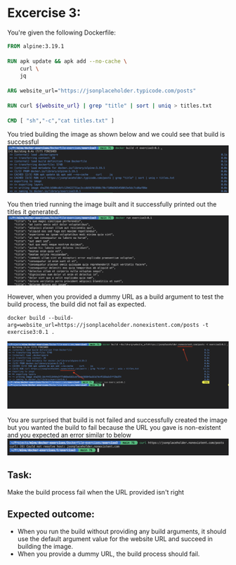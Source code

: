 # Excercise 3:
You're given the following Dockerfile:
```Dockerfile
FROM alpine:3.19.1

RUN apk update && apk add --no-cache \
    curl \
    jq

ARG website_url="https://jsonplaceholder.typicode.com/posts"

RUN curl ${website_url} | grep "title" | sort | uniq > titles.txt

CMD [ "sh","-c","cat titles.txt" ]


```
You tried building the image as shown below and we could see that build is successful
![exercise3 build output](../../assets/exercise3-build-output.png)

You then tried running the image built and it successfully printed out the titles it generated.
![exercise3 run output](../../assets/exercise3-run-output.png)

However, when you provided a dummy URL as a build argument to test the build process, the build did not fail as expected.
```shell
docker build --build-arg=website_url=https://jsonplaceholder.nonexistent.com/posts -t exercise3:0.1 .
```
![dummy website curl output](../../assets/excercise3-dummy-website-output.png)

You are surprised that build is not failed and successfully created the image but you wanted the build to fail because the URL you gave is non-existent and you expected an error similar to below
![dummy website curl output](../../assets/exercise3-dummy-website-curl-output.png)

## Task:
Make the build process fail when the URL provided isn't right

## Expected outcome:
- When you run the build without providing any build arguments, it should use the default argument value for the website URL and succeed in building the image.
- When you provide a dummy URL, the build process should fail.